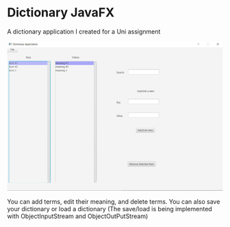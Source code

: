 # Dictionary JavaFX
A dictionary application I created for a Uni assignment

![](images/1.png)

You can add terms, edit their meaning, and delete terms.
You can also save your dictionary or load a dictionary (The save/load is being implemented with ObjectInputStream and ObjectOutPutStream) 
